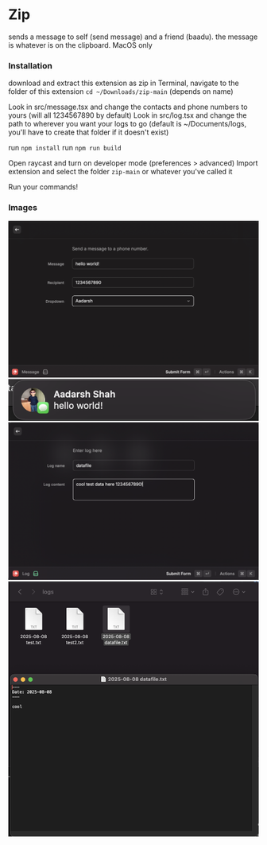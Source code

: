 # Zip

sends a message to self (send message) and a friend (baadu). 
the message is whatever is on the clipboard. 
MacOS only

### Installation

download and extract this extension as zip
in Terminal, navigate to the folder of this extension ```cd ~/Downloads/zip-main``` (depends on name)

Look in src/message.tsx and change the contacts and phone numbers to yours (will all 1234567890 by default)
Look in src/log.tsx and change the path to wherever you want your logs to go (default is ~/Documents/logs, you'll have to create that folder if it doesn't exist)

run ```npm install```
run ```npm run build```

Open raycast and turn on developer mode (preferences > advanced)
Import extension and select the folder ```zip-main``` or whatever you've called it

Run your commands! 

### Images

![Form1](https://github.com/Omegon0/zip/blob/main/form1.jpg?raw=true)
![Func1](https://github.com/Omegon0/zip/blob/main/func1.jpg?raw=true)
![Form2](https://github.com/Omegon0/zip/blob/main/form2.jpg?raw=true)
![Func2](https://github.com/Omegon0/zip/blob/main/func2.jpg?raw=true)